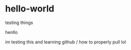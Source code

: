 # hello-world
testing things


henllo

im testing this and learning github / how to properly pull lol
